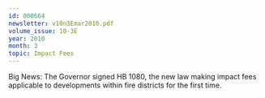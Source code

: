 ```yaml
---
id: 000664
newsletter: v10n3Emar2010.pdf
volume_issue: 10-3E
year: 2010
month: 3
topic: Impact Fees
---
```


Big News: The Governor signed HB 1080, the new law making impact fees applicable to developments within fire districts for the first time.
